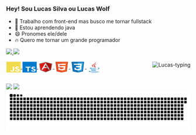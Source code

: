 ### Hey! Sou Lucas Silva ou Lucas Wolf

- 🔭 Trabalho com front-end mas busco me tornar fullstack
- 🌱 Estou aprendendo java
- 😄 Pronomes ele/dele
- 🔥 Quero me tornar um grande programador

 <div>
  <a href="https://github.com/Luscaswolf">
  <img height="180em" src="https://github-readme-stats.vercel.app/api?username=Luscaswolf&show_icons=true&theme=dark&include_all_commits=true&count_private=true"/>
  <img height="180em" src="https://github-readme-stats.vercel.app/api/top-langs/?username=Luscaswolf&layout=compact&langs_count=7&theme=dark"/>
</div>
<div style="display: inline_block"><br>
  <img align="center" alt="Lucas-Js" height="30" width="40" src="https://raw.githubusercontent.com/devicons/devicon/master/icons/javascript/javascript-plain.svg">
  <img align="center" alt="Lucas-Ts" height="30" width="40" src="https://raw.githubusercontent.com/devicons/devicon/master/icons/typescript/typescript-plain.svg">
  <img align="center" alt="Lucas-angular" height="30" width="40" src="https://raw.githubusercontent.com/devicons/devicon/master/icons/angularjs/angularjs-original.svg">
  <img align="center" alt="Lucas-HTML" height="30" width="40" src="https://raw.githubusercontent.com/devicons/devicon/master/icons/html5/html5-original.svg">
  <img align="center" alt="Lucas-CSS" height="30" width="40" src="https://raw.githubusercontent.com/devicons/devicon/master/icons/css3/css3-original.svg">
  <img align="center" alt="Lucas-java" height="30" width="40" src="https://raw.githubusercontent.com/devicons/devicon/master/icons/java/java-original.svg">
  <img align="right" alt="Lucas-typing" src="https://cdn.discordapp.com/attachments/814254515116703764/871841912426991666/ezgif.com-gif-maker_8.gif">
</div>
  
  ##
 
<div> 
  <a href="https://instagram.com/Luscaswolf" target="_blank"><img src="https://img.shields.io/badge/-Instagram-%23E4405F?style=for-the-badge&logo=instagram&logoColor=white" target="_blank"></a>
  <a href="https://twitter.com/lobodemoletom" target="_blank"><img src="https://img.shields.io/badge/Twitter-1DA1F2?style=for-the-badge&logo=twitter&logoColor=white"></a
  

 
  ![Snake animation](https://github.com/Luscaswolf/Luscaswolf/blob/output/github-contribution-grid-snake.svg)
 
</div>
